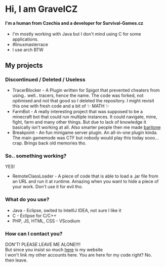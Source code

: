 # Hi, I am GravelCZ

#### I'm a human from Czechia and a developer for Survival-Games.cz

- I'm mostly working with Java but I don't mind using C for some applications.
- #linuxmasterrace
- I use arch BTW

## My projects
### Discontinued / Deleted / Useless
- TracerBlocker - A Plugin written for Spigot that prevented cheaters from using.. well.. tracers, hence the name. The code was forked, not optimised and not that good so I deleted the repository. I might revisit this one with fresh code and a bit of ✨ MATH ✨
- FarmBot - A really interesting project that was supposed to be a minecraft bot that could run multiple instances. It could navigate, mine, fight, farm and many other things. But due to lack of knowledge it basically isn't working at all. Also smarter people then me made [baritone](https://github.com/cabaletta/baritone)
- Breakpoint - An fun minigame server plugin. An all-in-one plugin kinda. The main gamemode was CTF but nobody would play this today sooo... crap. Brings back old memories tho.

### So.. something working?
YES!
- RemoteClassLoader - A piece of code that is able to load a .jar file from an URL and run it at runtime. Amazing when you want to hide a piece of your work. Don't use it for evil tho.

### What do you use?
- Java - Eclipse, swited to IntellIJ IDEA, not sure I like it
- C - Eclipse for C/C++
- PHP, JS, HTML, CSS - VScodium

### How can I contact you?
DON'T! PLEASE LEAVE ME ALONE!!!!<br>
But since you insist so much [here](https://gravel.wetian.eu) is my website<br>
I won't link my other accounts here. You are here for my code right? No. then leave.
